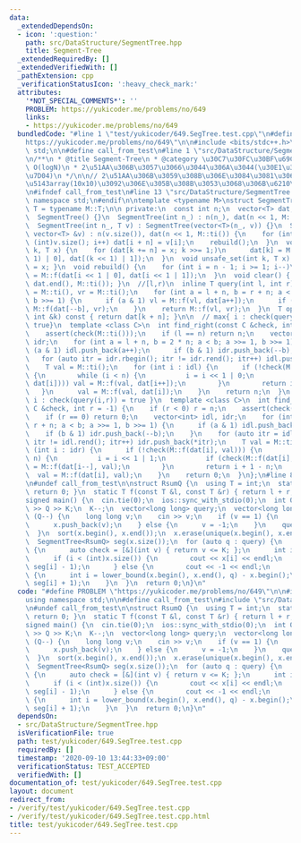 ```yaml
---
data:
  _extendedDependsOn:
  - icon: ':question:'
    path: src/DataStructure/SegmentTree.hpp
    title: Segment-Tree
  _extendedRequiredBy: []
  _extendedVerifiedWith: []
  _pathExtension: cpp
  _verificationStatusIcon: ':heavy_check_mark:'
  attributes:
    '*NOT_SPECIAL_COMMENTS*': ''
    PROBLEM: https://yukicoder.me/problems/no/649
    links:
    - https://yukicoder.me/problems/no/649
  bundledCode: "#line 1 \"test/yukicoder/649.SegTree.test.cpp\"\n#define PROBLEM \"\
    https://yukicoder.me/problems/no/649\"\n\n#include <bits/stdc++.h>\nusing namespace\
    \ std;\n\n#define call_from_test\n#line 1 \"src/DataStructure/SegmentTree.hpp\"\
    \n/**\n * @title Segment-Tree\n * @category \u30C7\u30FC\u30BF\u69CB\u9020\n *\
    \ O(logN)\n * 2\u51AA\u306B\u3057\u3066\u3044\u306A\u3044(\u30E1\u30E2\u30EA\u7BC0\
    \u7D04)\n */\n\n// 2\u51AA\u306B\u3059\u308B\u306E\u3084\u3081\u3066\u4E8C\u6B21\
    \u5143array(10x10)\u3092\u306E\u305B\u308B\u3053\u3068\u306B\u6210\u529F\n// https://atcoder.jp/contests/arc027/tasks/arc027_4\n\
    \n#ifndef call_from_test\n#line 13 \"src/DataStructure/SegmentTree.hpp\"\nusing\
    \ namespace std;\n#endif\n\ntemplate <typename M>\nstruct SegmentTree {\n  using\
    \ T = typename M::T;\n\n private:\n  const int n;\n  vector<T> dat;\n\n public:\n\
    \  SegmentTree() {}\n  SegmentTree(int n_) : n(n_), dat(n << 1, M::ti()) {}\n\
    \  SegmentTree(int n_, T v) : SegmentTree(vector<T>(n_, v)) {}\n  SegmentTree(const\
    \ vector<T> &v) : n(v.size()), dat(n << 1, M::ti()) {\n    for (int i = 0; i <\
    \ (int)v.size(); i++) dat[i + n] = v[i];\n    rebuild();\n  }\n  void set_val(int\
    \ k, T x) {\n    for (dat[k += n] = x; k >>= 1;)\n      dat[k] = M::f(dat[(k <<\
    \ 1) | 0], dat[(k << 1) | 1]);\n  }\n  void unsafe_set(int k, T x) { dat[k + n]\
    \ = x; }\n  void rebuild() {\n    for (int i = n - 1; i >= 1; i--)\n      dat[i]\
    \ = M::f(dat[i << 1 | 0], dat[i << 1 | 1]);\n  }\n  void clear() { fill(dat.begin(),\
    \ dat.end(), M::ti()); }\n  //[l,r)\n  inline T query(int l, int r) {\n    T vl\
    \ = M::ti(), vr = M::ti();\n    for (int a = l + n, b = r + n; a < b; a >>= 1,\
    \ b >>= 1) {\n      if (a & 1) vl = M::f(vl, dat[a++]);\n      if (b & 1) vr =\
    \ M::f(dat[--b], vr);\n    }\n    return M::f(vl, vr);\n  }\n  T operator[](const\
    \ int &k) const { return dat[k + n]; }\n\n  // max{ i : check(query(l,i+1)) =\
    \ true}\n  template <class C>\n  int find_right(const C &check, int l = 0) {\n\
    \    assert(check(M::ti()));\n    if (l == n) return n;\n    vector<int> idl,\
    \ idr;\n    for (int a = l + n, b = 2 * n; a < b; a >>= 1, b >>= 1) {\n      if\
    \ (a & 1) idl.push_back(a++);\n      if (b & 1) idr.push_back(--b);\n    }\n \
    \   for (auto itr = idr.rbegin(); itr != idr.rend(); itr++) idl.push_back(*itr);\n\
    \    T val = M::ti();\n    for (int i : idl) {\n      if (!check(M::f(val, dat[i])))\
    \ {\n        while (i < n) {\n          i = i << 1 | 0;\n          if (check(M::f(val,\
    \ dat[i]))) val = M::f(val, dat[i++]);\n        }\n        return i - n;\n   \
    \   }\n      val = M::f(val, dat[i]);\n    }\n    return n;\n  }\n  //   min {\
    \ i : check(query(i,r)) = true }\n  template <class C>\n  int find_left(const\
    \ C &check, int r = -1) {\n    if (r < 0) r = n;\n    assert(check(M::ti()));\n\
    \    if (r == 0) return 0;\n    vector<int> idl, idr;\n    for (int a = n, b =\
    \ r + n; a < b; a >>= 1, b >>= 1) {\n      if (a & 1) idl.push_back(a++);\n  \
    \    if (b & 1) idr.push_back(--b);\n    }\n    for (auto itr = idl.rbegin();\
    \ itr != idl.rend(); itr++) idr.push_back(*itr);\n    T val = M::ti();\n    for\
    \ (int i : idr) {\n      if (!check(M::f(dat[i], val))) {\n        while (i <\
    \ n) {\n          i = i << 1 | 1;\n          if (check(M::f(dat[i], val))) val\
    \ = M::f(dat[i--], val);\n        }\n        return i + 1 - n;\n      }\n    \
    \  val = M::f(dat[i], val);\n    }\n    return 0;\n  }\n};\n#line 8 \"test/yukicoder/649.SegTree.test.cpp\"\
    \n#undef call_from_test\n\nstruct RsumQ {\n  using T = int;\n  static T ti() {\
    \ return 0; }\n  static T f(const T &l, const T &r) { return l + r; }\n};\n\n\
    signed main() {\n  cin.tie(0);\n  ios::sync_with_stdio(0);\n  int Q, K;\n  cin\
    \ >> Q >> K;\n  K--;\n  vector<long long> query;\n  vector<long long> x;\n  while\
    \ (Q--) {\n    long long v;\n    cin >> v;\n    if (v == 1) {\n      cin >> v;\n\
    \      x.push_back(v);\n    } else {\n      v = -1;\n    }\n    query.push_back(v);\n\
    \  }\n  sort(x.begin(), x.end());\n  x.erase(unique(x.begin(), x.end()), x.end());\n\
    \  SegmentTree<RsumQ> seg(x.size());\n  for (auto q : query) {\n    if (q < 0)\
    \ {\n      auto check = [&](int v) { return v <= K; };\n      int i = seg.find_right(check);\n\
    \      if (i < (int)x.size()) {\n        cout << x[i] << endl;\n        seg.set_val(i,\
    \ seg[i] - 1);\n      } else {\n        cout << -1 << endl;\n      }\n    } else\
    \ {\n      int i = lower_bound(x.begin(), x.end(), q) - x.begin();\n      seg.set_val(i,\
    \ seg[i] + 1);\n    }\n  }\n  return 0;\n}\n"
  code: "#define PROBLEM \"https://yukicoder.me/problems/no/649\"\n\n#include <bits/stdc++.h>\n\
    using namespace std;\n\n#define call_from_test\n#include \"src/DataStructure/SegmentTree.hpp\"\
    \n#undef call_from_test\n\nstruct RsumQ {\n  using T = int;\n  static T ti() {\
    \ return 0; }\n  static T f(const T &l, const T &r) { return l + r; }\n};\n\n\
    signed main() {\n  cin.tie(0);\n  ios::sync_with_stdio(0);\n  int Q, K;\n  cin\
    \ >> Q >> K;\n  K--;\n  vector<long long> query;\n  vector<long long> x;\n  while\
    \ (Q--) {\n    long long v;\n    cin >> v;\n    if (v == 1) {\n      cin >> v;\n\
    \      x.push_back(v);\n    } else {\n      v = -1;\n    }\n    query.push_back(v);\n\
    \  }\n  sort(x.begin(), x.end());\n  x.erase(unique(x.begin(), x.end()), x.end());\n\
    \  SegmentTree<RsumQ> seg(x.size());\n  for (auto q : query) {\n    if (q < 0)\
    \ {\n      auto check = [&](int v) { return v <= K; };\n      int i = seg.find_right(check);\n\
    \      if (i < (int)x.size()) {\n        cout << x[i] << endl;\n        seg.set_val(i,\
    \ seg[i] - 1);\n      } else {\n        cout << -1 << endl;\n      }\n    } else\
    \ {\n      int i = lower_bound(x.begin(), x.end(), q) - x.begin();\n      seg.set_val(i,\
    \ seg[i] + 1);\n    }\n  }\n  return 0;\n}\n"
  dependsOn:
  - src/DataStructure/SegmentTree.hpp
  isVerificationFile: true
  path: test/yukicoder/649.SegTree.test.cpp
  requiredBy: []
  timestamp: '2020-09-10 13:44:33+09:00'
  verificationStatus: TEST_ACCEPTED
  verifiedWith: []
documentation_of: test/yukicoder/649.SegTree.test.cpp
layout: document
redirect_from:
- /verify/test/yukicoder/649.SegTree.test.cpp
- /verify/test/yukicoder/649.SegTree.test.cpp.html
title: test/yukicoder/649.SegTree.test.cpp
---
```

